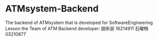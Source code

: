 # ATMsystem-Backend
The backend of ATMsystem that is developed for SoftwareEngineering Lesson
the Team of ATM Backend developer: 姚昕辰 16214911 石曜畅 03210877
